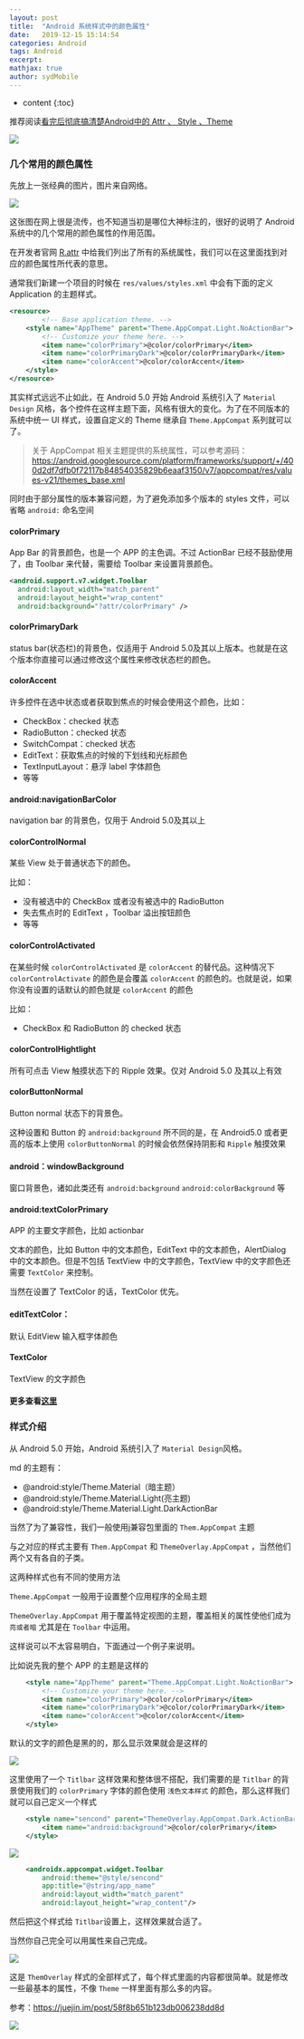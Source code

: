 ```yaml
---
layout: post
title:  "Android 系统样式中的颜色属性"
date:   2019-12-15 15:14:54
categories: Android
tags: Android
excerpt:
mathjax: true
author: sydMobile
---
```

* content
{:toc}




















推荐阅读[看完后彻底搞清楚Android中的 Attr 、 Style 、Theme](<https://juejin.im/post/5ae9cc5c6fb9a07ac0221086#heading-7>)    

![](https://user-gold-cdn.xitu.io/2019/7/3/16bb8261cc0dca97?w=1080&h=237&f=png&s=1025845)

### 几个常用的颜色属性

先放上一张经典的图片，图片来自网络。

![](https://user-gold-cdn.xitu.io/2019/11/6/16e403532d5b363a?w=950&h=553&f=webp&s=20436)

这张图在网上很是流传，也不知道当初是哪位大神标注的，很好的说明了 Android 系统中的几个常用的颜色属性的作用范围。  

在开发者官网 [R.attr](<https://developer.android.com/reference/android/R.attr.html>) 中给我们列出了所有的系统属性，我们可以在这里面找到对应的颜色属性所代表的意思。 



通常我们新建一个项目的时候在 `res/values/styles.xml` 中会有下面的定义 Application 的主题样式。

```xml
<resource>
	    <!-- Base application theme. -->
    <style name="AppTheme" parent="Theme.AppCompat.Light.NoActionBar">
        <!-- Customize your theme here. -->
        <item name="colorPrimary">@color/colorPrimary</item>
        <item name="colorPrimaryDark">@color/colorPrimaryDark</item>
        <item name="colorAccent">@color/colorAccent</item>
    </style>
</resource>
```

其实样式远远不止如此，在 Android 5.0 开始 Android 系统引入了 `Material Design` 风格，各个控件在这样主题下面，风格有很大的变化。为了在不同版本的系统中统一 UI 样式，设置自定义的 Theme 继承自 `Theme.AppCompat` 系列就可以了。

> 关于 AppCompat 相关主题提供的系统属性，可以参考源码：<https://android.googlesource.com/platform/frameworks/support/+/400d2df7dfb0f72117b84854035829b6eaaf3150/v7/appcompat/res/values-v21/themes_base.xml>

同时由于部分属性的版本兼容问题，为了避免添加多个版本的 styles 文件，可以省略 `android:` 命名空间

#### colorPrimary

App Bar 的背景颜色，也是一个 APP 的主色调。不过 ActionBar 已经不鼓励使用了，由 Toolbar 来代替，需要给 Toolbar 来设置背景颜色。 

```xml
<android.support.v7.widget.Toolbar
  android:layout_width="match_parent"
  android:layout_height="wrap_content"
  android:background="?attr/colorPrimary" />
```

#### colorPrimaryDark 

status bar(状态栏)的背景色，仅适用于 Android 5.0及其以上版本。也就是在这个版本你直接可以通过修改这个属性来修改状态栏的颜色。

#### colorAccent 

许多控件在选中状态或者获取到焦点的时候会使用这个颜色，比如：

- CheckBox：checked 状态
- RadioButton：checked 状态
- SwitchCompat：checked 状态
- EditText：获取焦点的时候的下划线和光标颜色
- TextInputLayout：悬浮 label 字体颜色
- 等等

#### android:navigationBarColor

navigation bar 的背景色，仅用于 Android 5.0及其以上

#### colorControlNormal

某些 View 处于普通状态下的颜色。

比如：

- 没有被选中的 CheckBox 或者没有被选中的 RadioButton 
- 失去焦点时的 EditText ，Toolbar 溢出按钮颜色
- 等等

#### colorControlActivated

在某些时候 `colorControlActivated` 是 `colorAccent` 的替代品。这种情况下 `colorControlActivate` 的颜色是会覆盖 `colorAccent` 的颜色的。也就是说，如果你没有设置的话默认的颜色就是 `colorAccent` 的颜色

比如：

- CheckBox 和 RadioButton 的 checked 状态

#### colorControlHightlight

所有可点击 View 触摸状态下的 Ripple 效果。仅对 Android 5.0 及其以上有效

#### colorButtonNormal

Button normal 状态下的背景色。

这种设置和 Button 的 `android:background` 所不同的是，在 Android5.0 或者更高的版本上使用 `colorButtonNormal` 的时候会依然保持阴影和 `Ripple` 触摸效果

#### android：windowBackground

窗口背景色，诸如此类还有 `android:background` `android:colorBackground` 等

#### android:textColorPrimary 

APP 的主要文字颜色，比如 actionbar

文本的颜色，比如 Button 中的文本颜色，EditText 中的文本颜色，AlertDialog 中的文本颜色。但是不包括 TextView 中的文字颜色，TextView 中的文字颜色还需要 `TextColor` 来控制。

当然在设置了 TextColor 的话，TextColor 优先。 

#### editTextColor：

默认 EditView 输入框字体颜色

#### TextColor

TextView 的文字颜色

#### 更多查看[这里](<https://gist.github.com/seanKenkeremath/c945c39cdf92af138395>)

### 样式介绍

从 Android 5.0 开始，Android 系统引入了 `Material Design`风格。

md 的主题有：

- @android:style/Theme.Material（暗主题）
- @android:style/Theme.Material.Light(亮主题)
- @android:style/Theme.Material.Light.DarkActionBar

当然了为了兼容性，我们一般使用j兼容包里面的 `Them.AppCompat` 主题

与之对应的样式主要有 `Them.AppCompat` 和 `ThemeOverlay.AppCompat`  ，当然他们两个又有各自的子类。

这两种样式也有不同的使用方法

`Theme.AppCompat` 一般用于设置整个应用程序的全局主题

`ThemeOverlay.AppCompat` 用于覆盖特定视图的主题，覆盖相关的属性使他们成为`亮或者暗`   尤其是在 `Toolbar` 中运用。

这样说可以不太容易明白，下面通过一个例子来说明。

比如说先我的整个 APP 的主题是这样的

```xml
    <style name="AppTheme" parent="Theme.AppCompat.Light.NoActionBar">
        <!-- Customize your theme here. -->
        <item name="colorPrimary">@color/colorPrimary</item>
        <item name="colorPrimaryDark">@color/colorPrimaryDark</item>
        <item name="colorAccent">@color/colorAccent</item>
    </style>
```

默认的文字的颜色是黑的的，那么显示效果就会是这样的

![](https://user-gold-cdn.xitu.io/2019/11/6/16e4039c1ae72d17?w=476&h=224&f=png&s=12615)

这里使用了一个 `Titlbar`  这样效果和整体很不搭配，我们需要的是 `Titlbar` 的背景使用我们的 `colorPrimary` 字体的颜色使用 `浅色文本样式` 的颜色，那么这样我们就可以自己定义一个样式

```xml
    <style name="sencond" parent="ThemeOverlay.AppCompat.Dark.ActionBar">
        <item name="android:background">@color/colorPrimary</item>
    </style>
```



![](https://user-gold-cdn.xitu.io/2019/11/6/16e403a0880be5e9?w=485&h=105&f=png&s=7663)

```xml
    <androidx.appcompat.widget.Toolbar
        android:theme="@style/sencond"
        app:title="@string/app_name"
        android:layout_width="match_parent"
        android:layout_height="wrap_content"/>
```

然后把这个样式给 `Titlbar`设置上，这样效果就合适了。

当然你自己完全可以用属性来自己完成。 

![](https://user-gold-cdn.xitu.io/2019/11/6/16e403a435799efa?w=564&h=187&f=png&s=22246)

这是 `ThemOverlay` 样式的全部样式了，每个样式里面的内容都很简单。就是修改一些最基本的属性，不像 `Theme` 一样里面有那么多的内容。

参考：<https://juejin.im/post/58f8b651b123db006238dd8d>  

![](https://user-gold-cdn.xitu.io/2019/10/10/16db5064ec1e7b6d?w=1240&h=620&f=jpeg&s=145465)